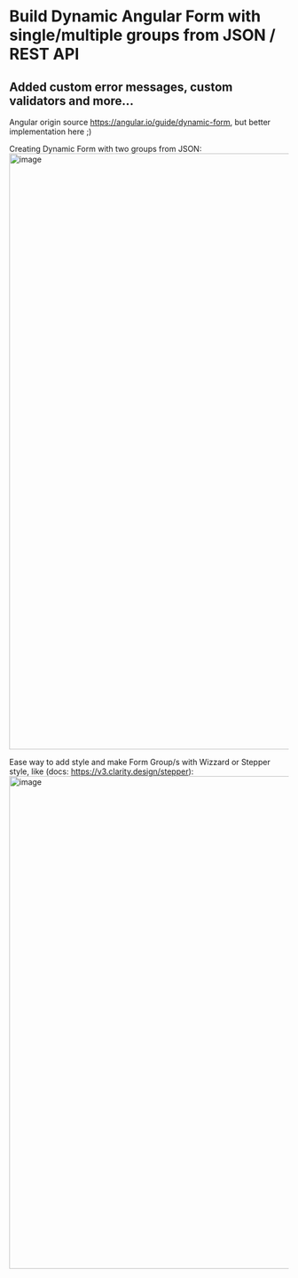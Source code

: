 # Build Dynamic Angular Form with single/multiple groups from JSON / REST API
## Added custom error messages, custom validators and more...

Angular origin source https://angular.io/guide/dynamic-form, but better implementation here ;)

Creating Dynamic Form with two groups from JSON:
<img width="1073" alt="image" src="https://user-images.githubusercontent.com/9692941/163948388-efedc8bf-42ce-4a8e-88c7-c71e106b05c9.png">

Ease way to add style and make Form Group/s with Wizzard or Stepper style, like (docs: https://v3.clarity.design/stepper):
<img width="887" alt="image" src="https://user-images.githubusercontent.com/9692941/163948688-9efb5406-b6ec-4e96-9323-213770ba2432.png">

